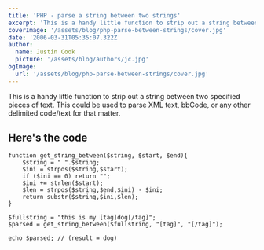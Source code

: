 ```yaml
---
title: 'PHP - parse a string between two strings'
excerpt: 'This is a handy little function to strip out a string between two specified pieces of text.'
coverImage: '/assets/blog/php-parse-between-strings/cover.jpg'
date: '2006-03-31T05:35:07.322Z'
author:
  name: Justin Cook
  picture: '/assets/blog/authors/jc.jpg'
ogImage:
  url: '/assets/blog/php-parse-between-strings/cover.jpg'
---
```


This is a handy little function to strip out a string between two specified pieces of text. This could be used to parse XML text, bbCode, or any other delimited code/text for that matter. 

## Here's the code

```
function get_string_between($string, $start, $end){
	$string = " ".$string;
	$ini = strpos($string,$start);
	if ($ini == 0) return "";
	$ini += strlen($start);   
	$len = strpos($string,$end,$ini) - $ini;
	return substr($string,$ini,$len);
}

$fullstring = "this is my [tag]dog[/tag]";
$parsed = get_string_between($fullstring, "[tag]", "[/tag]");

echo $parsed; // (result = dog)
```